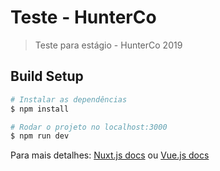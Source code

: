 # Teste - HunterCo

> Teste para estágio - HunterCo 2019

## Build Setup

``` bash
# Instalar as dependências
$ npm install

# Rodar o projeto no localhost:3000
$ npm run dev
```

Para mais detalhes: [Nuxt.js docs](https://nuxtjs.org) ou [Vue.js docs](https://br.vuejs.org)
